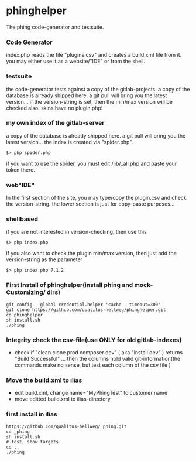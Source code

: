 # phinghelper

The phing code-generator and testsuite.

### Code Generator
index.php reads the file "plugins.csv" and creates a build.xml file from it.
you may either use it as a website/"IDE" or from the shell.

### testsuite
the code-generator tests against a copy of the gitlab-projects. a copy of the database is already shipped here.
a git pull will bring you the latest version...
if the version-string is set, then the min/max version will be checked also. skins have no plugin.php!

### my own index of the gitlab-server
a copy of the database is already shipped here. a git pull will bring you the latest version...
the index is created via "spider.php".
```
$> php spider.php
```
if you want to use the spider, you must edit /lib/_all.php and paste your token there.

### web"IDE"
In the first section of the site, you may type/copy the plugin.csv and check the version-string.
the lower section is just for copy-paste purposes...

### shellbased
if you are not interested in version-checking, then use this
```
$> php index.php
```
if you also want to check the plugin min/max version, then just add the version-string as the parameter
```
$> php index.php 7.1.2
```

### First Install of phinghelper(install phing and mock-Customizing/ dirs)
```
git config --global credential.helper 'cache --timeout=300'
git clone https://github.com/qualitus-hellweg/phinghelper.git
cd phinghelper
sh install.sh
./phing
```
### Integrity check the csv-file(use ONLY for old gitlab-indexes)
- check if "clean clone prod composer dev" ( aka "install dev" ) returns "Build Successful" ... then the columns hold valid git-information(the commands make no sense, but test each column of the csv file )

### Move the build.xml to ilias
- edit build.xml, change name="MyPhingTest" to customer name
- move editted build.xml to ilias-directory

### first install in ilias
```
https://github.com/qualitus-hellweg/_phing.git
cd _phing
sh install.sh
# test, show targets
cd ..
./phing
```
